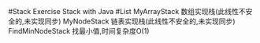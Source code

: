 #Stack
    Exercise Stack with Java
#List
    MyArrayStack 数组实现栈(此线性不安全的,未实现同步)
    MyNodeStack 链表实现栈(此线性不安全的,未实现同步)
    FindMinNodeStack 找最小值,时间复杂度O(1)